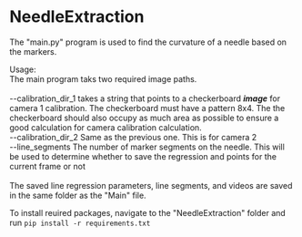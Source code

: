 # NeedleExtraction

The "main.py" program is used to find the curvature of a needle based on the markers.<br />

Usage:<br />
The main program taks two required image paths.<br /><br />
--calibration_dir_1 takes a string that points to a checkerboard ***image*** for camera 1 calibration. The checkerboard must have a pattern 8x4. The the checkerboard should also occupy 
as much area as possible to ensure a good calculation for camera calibration calculation.<br />
--calibration_dir_2 Same as the previous one. This is for camera 2<br/>
--line_segments The number of marker segments on the needle. This will be used to determine whether to save the regression
and points for the current frame or not<br />
<br />
The saved line regression parameters, line segments, and videos are saved in the same folder as the "Main" file. 
<br/>

To install reuired packages, navigate to the "NeedleExtraction" folder and run
```pip install -r requirements.txt```
